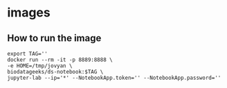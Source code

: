 # images

## How to run the image
```
export TAG=''
docker run --rm -it -p 8889:8888 \
-e HOME=/tmp/jovyan \
biodatageeks/ds-notebook:$TAG \
jupyter-lab --ip='*' --NotebookApp.token='' --NotebookApp.password=''
```